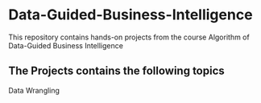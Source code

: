 # Data-Guided-Business-Intelligence
This repository contains hands-on projects from the course Algorithm of Data-Guided Business Intelligence

## The Projects contains the following topics

Data Wrangling
